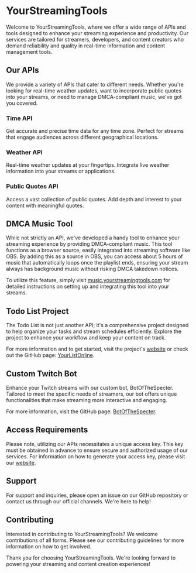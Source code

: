 # YourStreamingTools

Welcome to YourStreamingTools, where we offer a wide range of APIs and tools designed to enhance your streaming experience and productivity. Our services are tailored for streamers, developers, and content creators who demand reliability and quality in real-time information and content management tools.

## Our APIs

We provide a variety of APIs that cater to different needs. Whether you're looking for real-time weather updates, want to incorporate public quotes into your streams, or need to manage DMCA-compliant music, we've got you covered.

### Time API

Get accurate and precise time data for any time zone. Perfect for streams that engage audiences across different geographical locations.

### Weather API

Real-time weather updates at your fingertips. Integrate live weather information into your streams or applications.

### Public Quotes API

Access a vast collection of public quotes. Add depth and interest to your content with meaningful quotes.

## DMCA Music Tool

While not strictly an API, we've developed a handy tool to enhance your streaming experience by providing DMCA-compliant music. This tool functions as a browser source, easily integrated into streaming software like OBS. By adding this as a source in OBS, you can access about 5 hours of music that automatically loops once the playlist ends, ensuring your stream always has background music without risking DMCA takedown notices.

To utilize this feature, simply visit [music.yourstreamingtools.com](https://music.yourstreamingtools.com) for detailed instructions on setting up and integrating this tool into your streams.

## Todo List Project

The Todo List is not just another API; it's a comprehensive project designed to help organize your tasks and stream schedules efficiently. Explore the project to enhance your workflow and keep your content on track.

For more information and to get started, visit the project's [website](https://yourlist.online/) or check out the GitHub page: [YourListOnline](https://github.com/YourStreamingTools/YourListOnline).

## Custom Twitch Bot

Enhance your Twitch streams with our custom bot, BotOfTheSpecter. Tailored to meet the specific needs of streamers, our bot offers unique functionalities that make streaming more interactive and engaging.

For more information, visit the GitHub page: [BotOfTheSpecter](https://github.com/YourStreamingTools/BotOfTheSpecter).

## Access Requirements

Please note, utilizing our APIs necessitates a unique access key. This key must be obtained in advance to ensure secure and authorized usage of our services. For information on how to generate your access key, please visit our [website](https://yourstreamingtools.com/).

## Support

For support and inquiries, please open an issue on our GitHub repository or contact us through our official channels. We're here to help!

## Contributing

Interested in contributing to YourStreamingTools? We welcome contributions of all forms. Please see our contributing guidelines for more information on how to get involved.

Thank you for choosing YourStreamingTools. We're looking forward to powering your streaming and content creation experiences!
